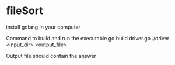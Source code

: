 # fileSort

install golang in your computer

Command to build and run the executable
go build driver.go
./driver <input_dir> <output_file>

Output file should contain the answer
